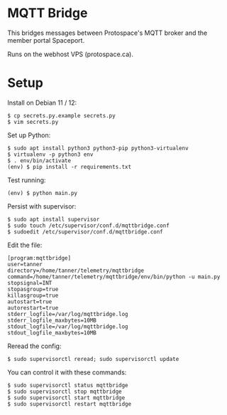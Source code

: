 # MQTT Bridge

This bridges messages between Protospace's MQTT broker and the member portal Spaceport.

Runs on the webhost VPS (protospace.ca).

# Setup

Install on Debian 11 / 12:

```
$ cp secrets.py.example secrets.py
$ vim secrets.py
```

Set up Python:

```
$ sudo apt install python3 python3-pip python3-virtualenv
$ virtualenv -p python3 env
$ . env/bin/activate
(env) $ pip install -r requirements.txt
```

Test running:

```
(env) $ python main.py
```

Persist with supervisor:

```
$ sudo apt install supervisor
$ sudo touch /etc/supervisor/conf.d/mqttbridge.conf
$ sudoedit /etc/supervisor/conf.d/mqttbridge.conf
```

Edit the file:

```
[program:mqttbridge]
user=tanner
directory=/home/tanner/telemetry/mqttbridge
command=/home/tanner/telemetry/mqttbridge/env/bin/python -u main.py
stopsignal=INT
stopasgroup=true
killasgroup=true
autostart=true
autorestart=true
stderr_logfile=/var/log/mqttbridge.log
stderr_logfile_maxbytes=10MB
stdout_logfile=/var/log/mqttbridge.log
stdout_logfile_maxbytes=10MB
```

Reread the config:

```
$ sudo supervisorctl reread; sudo supervisorctl update
```

You can control it with these commands:

```
$ sudo supervisorctl status mqttbridge
$ sudo supervisorctl stop mqttbridge
$ sudo supervisorctl start mqttbridge
$ sudo supervisorctl restart mqttbridge
```
